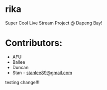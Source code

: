 # rika
Super Cool Live Stream Project @ Dapeng Bay!

# Contributors:
- AFU
- Ballee
- Duncan
- Stan - stanlee89@gmail.com




testing change!!!



